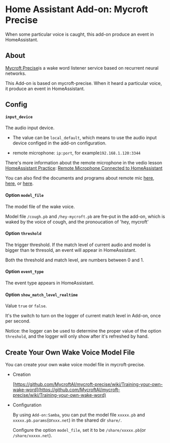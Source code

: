 # Home Assistant Add-on: Mycroft Precise

When some particular voice is caught, this add-on produce an event in HomeAssistant.

## About

[Mycroft Precise](https://github.com/MycroftAI/mycroft-precise)is a wake word listener service based on recurrent neural networks.

This Add-on is based on mycroft-precise. When it heard a particular voice, it produce an event in HomeAssistant.

## Config

#### `input_device`

The audio input device.

- The value can be `local_default`, which means to use the audio input device configed in the add-on configuration.

- remote microphone: `ip:port`, for example`192.168.1.120:3344`

There's more information about the remote microphone in the vedio lesson [HomeAssistant Practice](https://study.163.com/course/courseMain.htm?courseId=1006189053&share=2&shareId=400000000624093): [Remote Microphone Connected to HomeAssistant](https://study.163.com/course/courseLearn.htm?courseId=1006189053&share=2&shareId=400000000624093#/learn/video?lessonId=1279002359&courseId=1006189053)

You can also find the documents and programs about remote mic [here](https://github.com/zhujisheng/Home-Assistant-DIY/blob/master/%E5%8F%82%E8%80%83%E6%96%87%E6%A1%A3%EF%BC%8821-30%EF%BC%89/24.%E8%BF%9C%E7%A8%8B%E9%BA%A6%E5%85%8B%E9%A3%8E.pdf), [here](https://github.com/zhujisheng/audio-reactive-led-strip), or [here](https://github.com/zhujisheng/audio-reactive-led-strip/tree/master/DistributedMicrophone).

#### Option `model_file`

The model file of the wake voice.

Model file `/cough.pb` and `/hey-mycroft.pb` are fre-put in the add-on, which is waked by the voice of cough, and the pronoucation of 'hey, mycroft'

#### Option `threshold`

The trigger threshold. If the match level of current audio and model is bigger than te thresold, an event will appear in HomeAssistant. 

Both the threshold and match level, are numbers between 0 and 1.

#### Option `event_type`

The event type appears in HomeAssistant.

#### Option `show_match_level_realtime`

Value `true` or `false`.

It's the switch to turn on the logger of current match level in Add-on, once per second.

Notice: the logger can be used to determine the proper value of the option `threshold`, and the logger will only show after it's refreshed by hand.

## Create Your Own Wake Voice Model File

You can create your own wake voice model file in mycroft-precise.

- Creation

  [https://github.com/MycroftAI/mycroft-precise/wiki/Training-your-own-wake-word](https://github.com/MycroftAI/mycroft-precise/wiki/Training-your-own-wake-word)

- Configuration

  By using `Add-on:Samba`, you can put the model file `xxxxx.pb` and `xxxxx.pb.params`(or`xxx.net`) in the shared dir `share/`.

  Configure the option `model_file`, set it to be `/share/xxxxx.pb`(or `/share/xxxxx.net`).